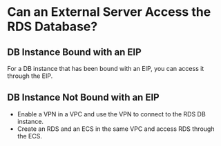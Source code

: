 # Can an External Server Access the RDS Database?<a name="rds_faq_0018"></a>

## DB Instance Bound with an EIP<a name="section12917429162714"></a>

For a DB instance that has been bound with an EIP, you can access it through the EIP.

## DB Instance Not Bound with an EIP<a name="section472356162714"></a>

-   Enable a VPN in a VPC and use the VPN to connect to the RDS DB instance.
-   Create an RDS and an ECS in the same VPC and access RDS through the ECS.

